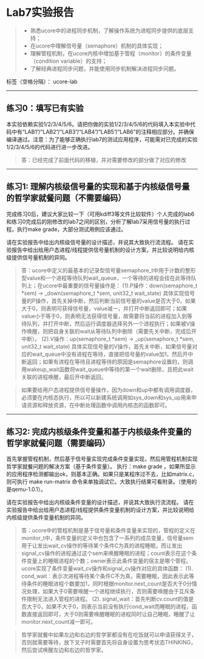 # Lab7实验报告
>* 熟悉ucore中的进程同步机制，了解操作系统为进程同步提供的底层支持；
>* 在ucore中理解信号量（semaphore）机制的具体实现；
>* 理解管程机制，在ucore内核中增加基于管程（monitor）的条件变量（condition variable）的支持；
>* 了解经典进程同步问题，并能使用同步机制解决进程同步问题。

标签（空格分隔）： ucore-lab

---

## 练习0：填写已有实验

本实验依赖实验1/2/3/4/5/6。请把你做的实验1/2/3/4/5/6的代码填入本实验中代码中有“LAB1”/“LAB2”/“LAB3”/“LAB4”/“LAB5”/“LAB6”的注释相应部分。并确保编译通过。注意：为了能够正确执行lab7的测试应用程序，可能需对已完成的实验1/2/3/4/5/6的代码进行进一步改进。
> 答：已经完成了前面代码的移植，并对需要修改的部分做了对应的修改

---

## 练习1: 理解内核级信号量的实现和基于内核级信号量的哲学家就餐问题（不需要编码）

完成练习0后，建议大家比较一下（可用kdiff3等文件比较软件）个人完成的lab6和练习0完成后的刚修改的lab7之间的区别，分析了解lab7采用信号量的执行过程。执行make grade，大部分测试用例应该通过。

请在实验报告中给出内核级信号量的设计描述，并说其大致执行流流程。
请在实验报告中给出给用户态进程/线程提供信号量机制的设计方案，并比较说明给内核级提供信号量机制的异同。
> 答：ucore中定义的最基本的记录型信号量semaphore_t中用于计数的整形型value和一个进程等待队列wait_queue，一个等待的进程会挂在此等待队列上；在ucore中最重要的信号量操作是：
(1).P操作：down(semaphore_t *sem) -> _down(semaphore_t *sem, unit32_t wait_state)
具体实现信号量的P操作，首先关掉中断，然后判断当前信号量的value是否大于0，如果大于0，则表明可获得信号量，value减一，并打开中断返回即可；如果value小于等于0，则表明无法获得信号量，故需要将当前的进程加入到等待队列，并打开中断，然后运行调度器选择另外一个进程执行；如果被V操作唤醒，则把自身关联的wait从等待队列中删除（需要先关中断，完成后开中断）。
(2).V操作：up(semaphore_t *sem) -> _up(semaphore_t *sem, unit32_t wait_state)
具体实现信号量的V操作，首先关中断，如果信号量对应的wait_queue中没有进程在等待，直接把信号量的value加1，然后开中断返回；如果有进程在等待且进程等待的原因是semaphore设置的，则调用wakeup_wait函数将wait_queue中等待的第一个wait删除，且把此wait关联的进程唤醒，最后开中断返回。

> 如果要给用户态进程提供信号量操作，因为down和up中都有调用调度器，必须要在内核态执行，所以可以新建系统调用如sys_down和sys_up用来申请资源和释放资源，在中断处理函数中调用内核态的函数即可。

--- 

## 练习2: 完成内核级条件变量和基于内核级条件变量的哲学家就餐问题（需要编码）

首先掌握管程机制，然后基于信号量实现完成条件变量实现，然后用管程机制实现哲学家就餐问题的解决方案（基于条件变量）。
执行：make grade 。如果所显示的应用程序检测都输出ok，则基本正确。如果只是某程序过不去，比如matrix.c，则可执行 make run-matrix 命令来单独调试它。大致执行结果可看附录。（使用的是qemu-1.0.1）。

请在实验报告中给出内核级条件变量的设计描述，并说其大致执行流流程。
请在实验报告中给出给用户态进程/线程提供条件变量机制的设计方案，并比较说明给内核级提供条件变量机制的异同。
> 答：ucore中的管程机制是基于信号量和条件变量来实现的，管程的定义在monitor_t中，条件变量的定义中也包含了一系列的成员变量，信号量sem用于让发出wait_cv操作的等待某个条件C为真的进程睡眠，而让发出signal_cv操作的进程通过这个sem来唤醒睡眠的进程；count表示在这个条件变量上的睡眠进程的个数；owner表示此条件变量的宿主是哪个管程。ucore实现了条件变量wait_cv操作和signal_cv操作对应的具体函数：
(1). cond_wait：表示次进程等待某个条件C不为真，需要睡眠，因此表示此等待条件的睡眠进程个数要加1，同时根据monitor.next_count是否大于0分情况处理，如果大于0需要唤醒一个进程继续执行，否则需要唤醒由于互斥条件限制无法进入管程的进程。
(2). signal_wait：首先判断cv.count的值是否大于0，如果不大于0，则表示当前没有执行cond_wait而睡眠的进程，函数直接返回即可，大于0则需要唤醒睡眠的进程同时让自己睡眠，睡醒了让monitor.next_count减一即可。

> 哲学家就餐中如果左边和右边的哲学家都没有在吃饭就可以申请获得叉子，否则就需要等待，放下叉子时需要首先将自身设置为思考状态THINKING，然后尝试唤醒左边和右边的哲学家。
